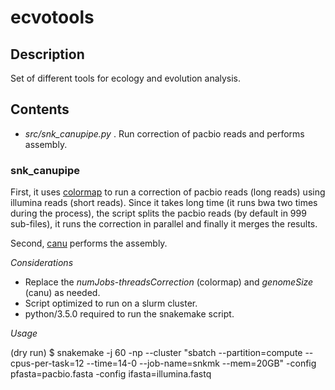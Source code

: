 # ecvotools

## Description 

Set of different tools for ecology and evolution analysis.

## Contents

* _src/snk_canupipe.py_ . Run correction of pacbio reads and performs assembly.

### snk_canupipe

First, it uses [colormap](https://github.com/cchauve/CoLoRMap) to run a correction of pacbio reads (long reads) using illumina reads (short reads). Since it takes long time (it runs bwa two times during the process), the script splits the pacbio reads (by default in 999 sub-files), it runs the correction in parallel and finally it merges the results.

Second, [canu](https://github.com/marbl/canu) performs the assembly.

_Considerations_

- Replace the _numJobs_-_threadsCorrection_ (colormap) and _genomeSize_ (canu) as needed.
- Script optimized to run on a slurm cluster.
- python/3.5.0 required to run the snakemake script.

_Usage_

(dry run) $ snakemake -j 60 -np --cluster "sbatch --partition=compute --cpus-per-task=12 --time=14-0 --job-name=snkmk --mem=20GB" -config pfasta=pacbio.fasta -config ifasta=illumina.fastq    



